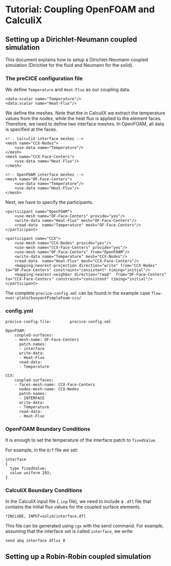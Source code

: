# Tutorial: Coupling OpenFOAM and CalculiX

## Setting up a Dirichlet-Neumann coupled simulation

This document explains how to setup a Dirichlet-Neumann coupled simulation (Dirichlet for the fluid and Neumann for the solid).

### The preCICE configuration file

We define `Temperature` and `Heat-Flux` as our coupling data.

    <data:scalar name="Temperature"/>
    <data:scalar name="Heat-Flux"/>

We define the meshes.  Note that the in CalculiX we extract the temperature values from the nodes, while the heat flux is applied to the element faces.  Therefore, we need to define two interface meshes.  In OpenFOAM, all data is specified at the faces.

    <!-- CalculiX interface meshes -->
    <mesh name="CCX-Nodes">
        <use-data name="Temperature"/>
    </mesh>
    <mesh name="CCX-Face-Centers">
        <use-data name="Heat-Flux"/>
    </mesh>

    <!-- OpenFOAM interface meshes -->
    <mesh name="OF-Face-Centers">
        <use-data name="Temperature"/>
        <use-data name="Heat-Flux"/>
    </mesh>

Next, we have to specify the participants.  


    <participant name="OpenFOAM">
        <use-mesh name="OF-Face-Centers" provide="yes"/>
        <write-data name="Heat-Flux" mesh="OF-Face-Centers"/>
        <read-data  name="Temperature" mesh="OF-Face-Centers"/>
    </participant>

    <participant name="CCX">
        <use-mesh name="CCX-Nodes" provide="yes"/>
        <use-mesh name="CCX-Face-Centers" provide="yes"/>
        <use-mesh name="OF-Face-Centers" from="OpenFOAM"/>
        <write-data name="Temperature" mesh="CCX-Nodes"/>
        <read-data  name="Heat-Flux" mesh="CCX-Face-Centers"/>
        <mapping:nearest-projection direction="write" from="CCX-Nodes" to="OF-Face-Centers" constraint="consistent" timing="initial"/>
        <mapping:nearest-neighbor direction="read"  from="OF-Face-Centers" to="CCX-Face-Centers" constraint="consistent" timing="initial"/>
    </participant>

The complete `precice-config.xml` can be found in the example case `flow-over-plate/buoyantPimpleFoam-ccx/`

### config.yml

    precice-config-file:		precice-config.xml

    OpenFOAM:
        coupled-surfaces:
        - mesh-name: OF-Face-Centers
          patch-names:
          - interface
          write-data:
          - Heat-Flux
          read-data:
          - Temperature

    CCX:
        coupled-surfaces:
        - faces-mesh-name: CCX-Face-Centers
          nodes-mesh-name: CCX-Nodes
          patch-names:
          - INTERFACE
          write-data:
          - Temperature
          read-data:
          - Heat-Flux

### OpenFOAM Boundary Conditions

It is enough to set the temperature of the interface patch to `fixedValue`.

For example, in the `0/T` file we set:

    interface
    {
      type fixedValue;
      value uniform 293;
    }

### CalculiX Boundary Conditions

In the CalculiX input file (`.inp` file), we need to include a `.dfl` file that contains the initial flux values for the coupled surface elements.

    *INCLUDE, INPUT=solid/interface.dfl

This file can be generated using `cgx` with the send command.  For example, assuming that the interface set is called `interface`, we write:

    send abq interface dflux 0

## Setting up a Robin-Robin coupled simulation

